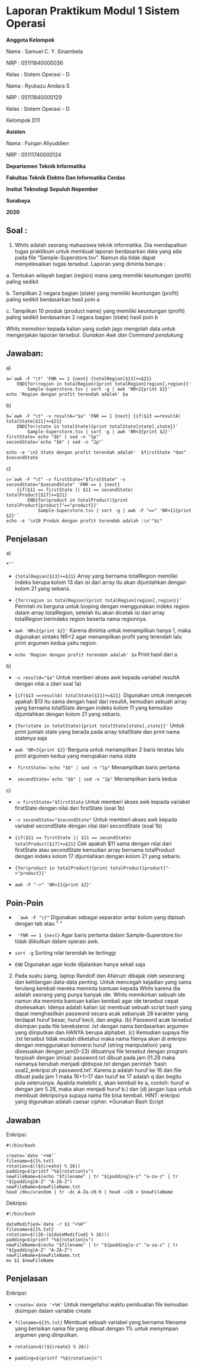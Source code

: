 # Laporan Praktikum Modul 1 Sistem Operasi

**Anggota Kelompok**

Nama  : Samuel C. Y. Sinambela

NRP   : 05111840000036

Kelas : Sistem Operasi - D

Nama  : Ryukazu Andara S

NRP   : 05111840000129

Kelas : Sistem Operasi - D

Kelompok D11

**Asisten**

Nama  : Furqan Aliyuddien

NRP   : 05111740000124


**Departemen Teknik Informatika**

**Fakultas Teknik Elektro Dan Informatika Cerdas**

**Insitut Teknologi Sepuluh Nopember**

**Surabaya**

**2020**

**Soal :** 
---
1. Whits adalah seorang mahasiswa teknik informatika. Dia mendapatkan tugas praktikum
untuk membuat laporan berdasarkan data yang ada pada file “Sample-Superstore.tsv”.
Namun dia tidak dapat menyelesaikan tugas tersebut. Laporan yang diminta berupa :

a. Tentukan wilayah bagian (region) mana yang memiliki keuntungan (profit) paling
sedikit

b. Tampilkan 2 negara bagian (state) yang memiliki keuntungan (profit) paling
sedikit berdasarkan hasil poin a

c. Tampilkan 10 produk (product name) yang memiliki keuntungan (profit) paling
sedikit berdasarkan 2 negara bagian (state) hasil poin b

Whits memohon kepada kalian yang sudah jago mengolah data untuk mengerjakan
laporan tersebut.
*Gunakan Awk dan Command pendukung*

**Jawaban**: 
---

a)

```
a=`awk -F "\t" 'FNR == 1 {next} {totalRegion[$13]+=$21} 
    END{for(region in totalRegion){print totalRegion[region],region}}' 
        Sample-Superstore.tsv | sort -g | awk 'NR<2{print $2}'`
echo 'Region dengan profit terendah adalah' $a
```

b)
```
b=`awk -F "\t" -v resultA="$a" 'FNR == 1 {next} {if($13 ==resultA) totalState[$11]+=$21} 
    END{for(state in totalState){print totalState[state],state}}' 
        Sample-Superstore.tsv | sort -g | awk 'NR<3{print $2}'`
firstState=`echo "$b" | sed -n "1p"`
secondState=`echo "$b" | sed -n "2p"`

echo -e '\n2 State dengan profit terendah adalah'  $firstState "dan" $secondState
```

c)
```
c=`awk -F "\t" -v firstState="$firstState" -v secondState="$secondState" 'FNR == 1 {next} 
    {if($11 == firstState || $11 == secondState) totalProduct[$17]+=$21} 
        END{for(product in totalProduct){print totalProduct[product]"=="product}}' 
            Sample-Superstore.tsv | sort -g | awk -F "==" 'NR<11{print $2}'`
echo -e '\n10 Produk dengan profit terendah adalah :\n'"$c"
```
**Penjelasan**
---

a)

*```

* ``` {totalRegion[$13]+=$21} ``` Array yang bernama totalRegion memiliki indeks berupa kolom 13 dan isi dari array itu akan dijumlahkan dengan kolom 21 yang sebaris. 

* ```{for(region in totalRegion){print totalRegion[region],region}}' ``` Perintah ini berguna untuk looping dengan menggunakan indeks region dalam array totalRegion, setelah itu akan dicetak isi dari array totalRegion berindeks region beserta nama regionnya. 

* ```awk 'NR<2{print $2}'``` Karena diminta untuk menampilkan hanya 1, maka digunakan sintaks NR<2 agar menampilkan profit yang terendah lalu print argumen kedua yaitu region.

* ```echo 'Region dengan profit terendah adalah' $a``` Print hasil dari a

b)

* ``` -v resultA="$a" ``` Untuk memberi akses awk kepada variabel resultA dengan nilai a (dari soal 1a)

* ```{if($13 ==resultA) totalState[$11]+=$21} ```Digunakan untuk mengecek apakah $13 itu sama dengan hasil dari resultA, kemudian sebuah array yang bernama totalState dengan indeks kolom 11 yang kemudian dijumlahkan dengan kolom 21 yang sebaris.

* ```{for(state in totalState){print totalState[state],state}}'``` Untuk print jumlah state yang berada pada array totalState dan print nama statenya saja

* ```awk 'NR<3{print $2}'```Berguna untuk menampilkan 2 baris teratas lalu print argumen kedua yang merupakan nama state

* ``` firstState=`echo "$b" | sed -n "1p"``` Menampilkan baris pertama
* ``` secondState=`echo "$b" | sed -n "2p"``` Menampilkan baris kedua

c)
* ``` -v firstState="$firstState ``` Untuk memberi akses awk kepada variabel firstState dengan nilai dari firstState (soal 1b)

* ``` -v secondState="$secondState" ``` Untuk memberi akses awk kepada variabel secondState dengan nilai dari secondState (soal 1b)

* ``` {if($11 == firstState || $11 == secondState) totalProduct[$17]+=$21} ``` Cek apakah $11 sama dengan nilai dari firstState atau secondState kemudian array bernama totalProduct dengan indeks kolom 17 dijumlahkan dengan kolom 21 yang sebaris. 

* ``` {for(product in totalProduct){print totalProduct[product]"->"product}}' ```

* ``` awk -F "->" 'NR<11{print $2}' ``` 

**Poin-Poin**
---

* ``` `awk -F "\t"``` Digunakan sebagai separator antar kolom yang dipisah dengan tab atau "  "

* ``` 'FNR == 1 {next}``` Agar baris pertama dalam Sample-Superstore.tsv tidak diikutkan dalam operasi awk.

* ```sort -g``` Sorting nilai terendah ke tertinggi

* ```END``` Digunakan agar kode dijalankan hanya sekali saja

2. Pada suatu siang, laptop Randolf dan Afairuzr dibajak oleh seseorang dan kehilangan
data-data penting. Untuk mencegah kejadian yang sama terulang kembali mereka
meminta bantuan kepada Whits karena dia adalah seorang yang punya banyak ide.
Whits memikirkan sebuah ide namun dia meminta bantuan kalian kembali agar ide
tersebut cepat diselesaikan. Idenya adalah kalian (a) membuat sebuah script bash yang
dapat menghasilkan password secara acak sebanyak 28 karakter yang terdapat huruf
besar, huruf kecil, dan angka. (b) Password acak tersebut disimpan pada file berekstensi
.txt dengan nama berdasarkan argumen yang diinputkan dan HANYA berupa alphabet.
(c) Kemudian supaya file .txt tersebut tidak mudah diketahui maka nama filenya akan di
enkripsi dengan menggunakan konversi huruf (string manipulation) yang disesuaikan
dengan jam(0-23) dibuatnya file tersebut dengan program terpisah dengan (misal:
password.txt dibuat pada jam 01.28 maka namanya berubah menjadi qbttxpse.txt
dengan perintah ‘bash soal2_enkripsi.sh password.txt’. Karena p adalah huruf ke 16 dan
file dibuat pada jam 1 maka 16+1=17 dan huruf ke 17 adalah q dan begitu pula
seterusnya. Apabila melebihi z, akan kembali ke a, contoh: huruf w dengan jam 5.28,
maka akan menjadi huruf b.) dan (d) jangan lupa untuk membuat dekripsinya supaya
nama file bisa kembali.
HINT: enkripsi yang digunakan adalah caesar cipher.
*Gunakan Bash Script

**Jawaban** 
---
Enkripsi: 
```
#!/bin/bash

create=`date '+%H'`
filename=${1%.txt}
rotation=$((${create} % 26))
padding=$(printf "%${rotation}s")
newFileName=$(echo "$filename" | tr "${padding}a-z" "a-za-z" | tr "${padding}A-Z" "A-ZA-Z")
newFileName=$newFileName.txt
head /dev/urandom | tr -dc A-Za-z0-9 | head -c28 > $newFileName
```

Dekripsi: 
```
#!/bin/bash

dateModified=`date -r $1 "+%H"`
filename=${1%.txt}
rotation=$((26-(${dateModified} % 26)))
padding=$(printf "%${rotation}s")
newFileName=$(echo "$filename" | tr "${padding}a-z" "a-za-z" | tr "${padding}A-Z" "A-ZA-Z")
newFileName=$newFileName.txt
mv $1 $newFileName
```
**Penjelasan**
---
Enkripsi: 
* ```create=`date '+%H'``` Untuk mengetahui waktu pembuatan file kemudian disimpan dalam variable create

* ```filename=${1%.txt}``` Membuat sebuah variabel yang bernama filename yang berisikan nama file yang dibuat dengan 1% untuk menyimpan argumen yang diinputkan.

* ``` rotation=$((${create} % 26)) ```

* ```padding=$(printf "%${rotation}s")```
